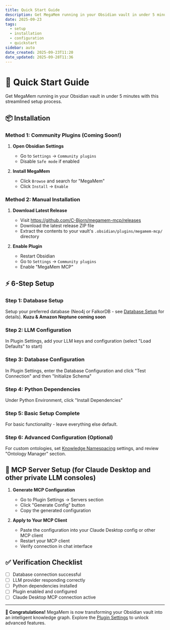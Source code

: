 ```yaml
---
title: Quick Start Guide
description: Get MegaMem running in your Obsidian vault in under 5 minutes
date: 2025-09-23
tags:
  - setup
  - installation
  - configuration
  - quickstart
sidebar: auto
date_created: 2025-09-23T11:20
date_updated: 2025-09-28T11:36
---
```


# 🚀 Quick Start Guide

Get MegaMem running in your Obsidian vault in under 5 minutes with this streamlined setup process.

## 📦 Installation

### Method 1: Community Plugins (Coming Soon!)

1. **Open Obsidian Settings**
   - Go to `Settings` → `Community plugins`
   - Disable `Safe mode` if enabled

2. **Install MegaMem**
   - Click `Browse` and search for "MegaMem"
   - Click `Install` → `Enable`

### Method 2: Manual Installation

1. **Download Latest Release**
   - Visit https://github.com/C-Bjorn/megamem-mcp/releases
   - Download the latest release ZIP file
   - Extract the contents to your vault's `.obsidian/plugins/megamem-mcp/` directory

2. **Enable Plugin**
   - Restart Obsidian
   - Go to `Settings` → `Community plugins`
   - Enable "MegaMem MCP"

## ⚡ 6-Step Setup

### Step 1: Database Setup
Setup your preferred database (Neo4j or FalkorDB - see [Database Setup](guides/database-setup.md) for details). **Kuzu & Amazon Neptune coming soon**

### Step 2: LLM Configuration  
In Plugin Settings, add your LLM keys and configuration (select "Load Defaults" to start)

### Step 3: Database Configuration
In Plugin Settings, enter the Database Configuration and click "Test Connection" and then "Initialize Schema"

### Step 4: Python Dependencies
Under Python Environment, click "Install Dependencies"

### Step 5: Basic Setup Complete
For basic functionality - leave everything else default.

### Step 6: Advanced Configuration (Optional)
For custom ontologies, set [Knowledge Namespacing](plugin-settings.md#knowledge-namespacing) settings, and review "Ontology Manager" section.

## 🤖 MCP Server Setup (for Claude Desktop and other private LLM consoles)

1. **Generate MCP Configuration**
   - Go to Plugin Settings → Servers section
   - Click "Generate Config" button
   - Copy the generated configuration

2. **Apply to Your MCP Client**
   - Paste the configuration into your Claude Desktop config or other MCP client
   - Restart your MCP client
   - Verify connection in chat interface

## ✅ Verification Checklist

- [ ] Database connection successful
- [ ] LLM provider responding correctly  
- [ ] Python dependencies installed
- [ ] Plugin enabled and configured
- [ ] Claude Desktop MCP connection active

---

**🎉 Congratulations!** MegaMem is now transforming your Obsidian vault into an intelligent knowledge graph. Explore the [Plugin Settings](plugin-settings.md) to unlock advanced features.